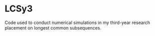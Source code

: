 # LCSy3
Code used to conduct numerical simulations in my third-year research placement on longest common subsequences.
